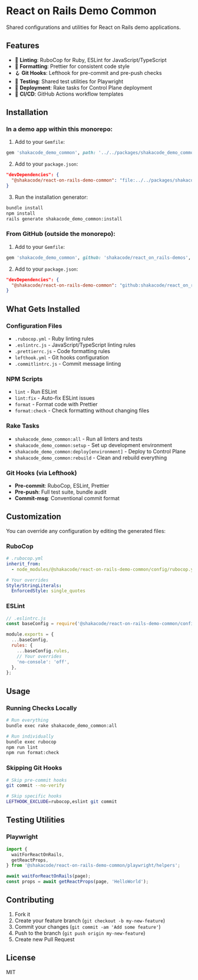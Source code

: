 # React on Rails Demo Common

Shared configurations and utilities for React on Rails demo applications.

## Features

- 🎨 **Linting**: RuboCop for Ruby, ESLint for JavaScript/TypeScript
- 💅 **Formatting**: Prettier for consistent code style
- 🪝 **Git Hooks**: Lefthook for pre-commit and pre-push checks
- 🧪 **Testing**: Shared test utilities for Playwright
- 🚀 **Deployment**: Rake tasks for Control Plane deployment
- 🔧 **CI/CD**: GitHub Actions workflow templates

## Installation

### In a demo app within this monorepo:

1. Add to your `Gemfile`:

```ruby
gem 'shakacode_demo_common', path: '../../packages/shakacode_demo_common'
```

2. Add to your `package.json`:

```json
"devDependencies": {
  "@shakacode/react-on-rails-demo-common": "file:../../packages/shakacode_demo_common"
}
```

3. Run the installation generator:

```bash
bundle install
npm install
rails generate shakacode_demo_common:install
```

### From GitHub (outside the monorepo):

1. Add to your `Gemfile`:

```ruby
gem 'shakacode_demo_common', github: 'shakacode/react_on_rails-demos', glob: 'packages/shakacode_demo_common/*.gemspec'
```

2. Add to your `package.json`:

```json
"devDependencies": {
  "@shakacode/react-on-rails-demo-common": "github:shakacode/react_on_rails-demos#main"
}
```

## What Gets Installed

### Configuration Files

- `.rubocop.yml` - Ruby linting rules
- `.eslintrc.js` - JavaScript/TypeScript linting rules
- `.prettierrc.js` - Code formatting rules
- `lefthook.yml` - Git hooks configuration
- `.commitlintrc.js` - Commit message linting

### NPM Scripts

- `lint` - Run ESLint
- `lint:fix` - Auto-fix ESLint issues
- `format` - Format code with Prettier
- `format:check` - Check formatting without changing files

### Rake Tasks

- `shakacode_demo_common:all` - Run all linters and tests
- `shakacode_demo_common:setup` - Set up development environment
- `shakacode_demo_common:deploy[environment]` - Deploy to Control Plane
- `shakacode_demo_common:rebuild` - Clean and rebuild everything

### Git Hooks (via Lefthook)

- **Pre-commit**: RuboCop, ESLint, Prettier
- **Pre-push**: Full test suite, bundle audit
- **Commit-msg**: Conventional commit format

## Customization

You can override any configuration by editing the generated files:

### RuboCop

```yaml
# .rubocop.yml
inherit_from:
  - node_modules/@shakacode/react-on-rails-demo-common/config/rubocop.yml

# Your overrides
Style/StringLiterals:
  EnforcedStyle: single_quotes
```

### ESLint

```javascript
// .eslintrc.js
const baseConfig = require('@shakacode/react-on-rails-demo-common/configs/eslint.config.js');

module.exports = {
  ...baseConfig,
  rules: {
    ...baseConfig.rules,
    // Your overrides
    'no-console': 'off',
  },
};
```

## Usage

### Running Checks Locally

```bash
# Run everything
bundle exec rake shakacode_demo_common:all

# Run individually
bundle exec rubocop
npm run lint
npm run format:check
```

### Skipping Git Hooks

```bash
# Skip pre-commit hooks
git commit --no-verify

# Skip specific hooks
LEFTHOOK_EXCLUDE=rubocop,eslint git commit
```

## Testing Utilities

### Playwright

```javascript
import {
  waitForReactOnRails,
  getReactProps,
} from '@shakacode/react-on-rails-demo-common/playwright/helpers';

await waitForReactOnRails(page);
const props = await getReactProps(page, 'HelloWorld');
```

## Contributing

1. Fork it
2. Create your feature branch (`git checkout -b my-new-feature`)
3. Commit your changes (`git commit -am 'Add some feature'`)
4. Push to the branch (`git push origin my-new-feature`)
5. Create new Pull Request

## License

MIT
